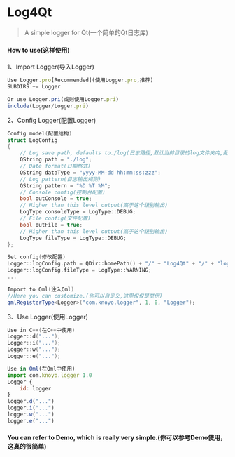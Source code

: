 # Log4Qt

> A simple logger for Qt(一个简单的Qt日志库)

#### How to use(这样使用)

1、Import Logger(导入Logger)

```javascript
Use Logger.pro[Recommended](使用Logger.pro,推荐)
SUBDIRS += Logger

Or use Logger.pri(或则使用Logger.pri)
include(Logger/Logger.pri)
```

2、Config Logger(配置Logger)

```C++
Config model(配置结构)
struct LogConfig
{
    // Log save path, defaults to./log(日志路径,默认当前目录的log文件夹内,配置输出文件后生效)
    QString path = "./log";
    // Date format(日期格式)
    QString dataType = "yyyy-MM-dd hh:mm:ss:zzz";
    // Log pattern(日志输出规则)
    QString pattern = "%D %T %M";
    // Console config(控制台配置)
    bool outConsole = true;
    // Higher than this level output(高于这个级别输出)
    LogType consoleType = LogType::DEBUG;
    // File config(文件配置)
    bool outFile = true;
    // Higher than this level output(高于这个级别输出)
    LogType fileType = LogType::DEBUG;
};
```
```C++
Set config(修改配置)
Logger::logConfig.path = QDir::homePath() + "/" + "Log4Qt" + "/" + "log";
Logger::logConfig.fileType = LogType::WARNING;
...
```
```C++
Import to Qml(注入Qml)
//Here you can customize.(你可以自定义,这里仅仅是举例)
qmlRegisterType<Logger>("com.knoyo.logger", 1, 0, "Logger");
```

3、Use Logger(使用Logger)

```C++
Use in C++(在C++中使用)
Logger::d("...");
Logger::i("...");
Logger::w("...");
Logger::e("...");
```
```javascript
Use in Qml(在Qml中使用)
import com.knoyo.logger 1.0
Logger {
    id: logger
}
logger.d("...")
logger.i("...")
logger.w("...")
logger.e("...")
```

#### You can refer to Demo, which is really very simple.(你可以参考Demo使用，这真的很简单)
